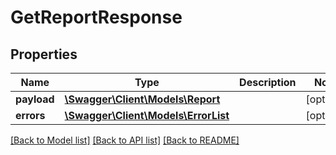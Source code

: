 # GetReportResponse

## Properties
Name | Type | Description | Notes
------------ | ------------- | ------------- | -------------
**payload** | [**\Swagger\Client\Models\Report**](Report.md) |  | [optional] 
**errors** | [**\Swagger\Client\Models\ErrorList**](ErrorList.md) |  | [optional] 

[[Back to Model list]](../../README.md#documentation-for-models) [[Back to API list]](../../README.md#documentation-for-api-endpoints) [[Back to README]](../../README.md)

